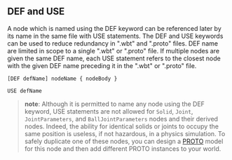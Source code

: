 ## DEF and USE

A node which is named using the DEF keyword can be referenced later by its name
in the same file with USE statements. The DEF and USE keywords can be used to
reduce redundancy in ".wbt" and ".proto" files. DEF name are limited in scope to
a single ".wbt" or ".proto" file. If multiple nodes are given the same DEF name,
each USE statement refers to the closest node with the given DEF name preceding
it in the ".wbt" or ".proto" file.

```
[DEF defName] nodeName { nodeBody }
```

```
USE defName
```

> **note**: Although it is permitted to name any node using the DEF keyword, USE statements
are not allowed for `Solid`, `Joint`, `JointParameters`, and
`BallJointParameters` nodes and their derived nodes. Indeed, the ability for
identical solids or joints to occupy the same position is useless, if not
hazardous, in a physics simulation. To safely duplicate one of these nodes, you
can design a [PROTO](proto.md#proto) model for this node and then add different
PROTO instances to your world.

